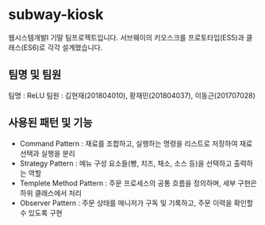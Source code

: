 # subway-kiosk
웹시스템개발I 기말 팀프로젝트입니다. 
서브웨이의 키오스크를 프로토타입(ES5)과 클래스(ES6)로 각각 설계했습니다.

## 팀명 및 팀원
팀명 : ReLU
팀원 : 김현재(201804010), 황재민(201804037), 이동근(201707028)

## 사용된 패턴 및 기능
- Command Pattern : 재료를 조합하고, 실행하는 명령을 리스트로 저장하여 재료 선택과 실행을 분리
- Strategy Pattern : 메뉴 구성 요소들(빵, 치즈, 채소, 소스 등)을 선택하고 출력하는 역할
- Templete Method Pattern : 주문 프로세스의 공통 흐름을 정의하며, 세부 구현은 하위 클래스에서 처리
- Observer Pattern : 주문 상태를 매니저가 구독 및 기록하고, 주문 이력을 확인할 수 있도록 구현